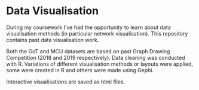 # Data Visualisation


During my coursework I've had the opportunity to learn about data visualisation methods (in particular network visualisation). This repository contains past data visualisation work. 

Both the GoT and MCU datasets are based on past Graph Drawing Competition (2018 and 2019 respectively). Data cleaning was conducted with R. Variations of different visualisation methods or layouts were applied, some were created in R and others were made using Gephi. 

Interactive visualisations are saved as html files.

